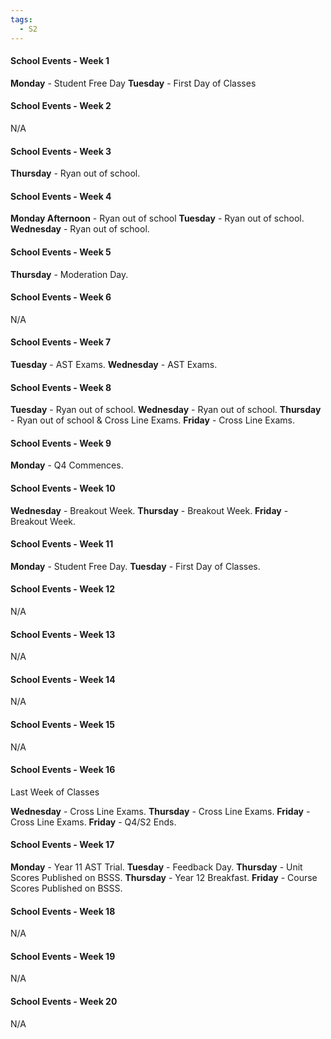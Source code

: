 ```yaml
---
tags:
  - S2
---
```

#### School Events - Week 1
**Monday** - Student Free Day
**Tuesday** - First Day of Classes

#### School Events - Week 2

N/A

#### School Events - Week 3
**Thursday** - Ryan out of school.

#### School Events - Week 4
**Monday Afternoon** - Ryan out of school 
**Tuesday** - Ryan out of school.
**Wednesday** - Ryan out of school.

#### School Events - Week 5
**Thursday** - Moderation Day.

#### School Events - Week 6
N/A

#### School Events - Week 7
**Tuesday** - AST Exams.
**Wednesday** - AST Exams.

#### School Events - Week 8
**Tuesday** - Ryan out of school.
**Wednesday** - Ryan out of school.
**Thursday** - Ryan out of school & Cross Line Exams.
**Friday** - Cross Line Exams.

#### School Events - Week 9
**Monday** - Q4 Commences.

#### School Events - Week 10

**Wednesday** - Breakout Week.
**Thursday** - Breakout Week.
**Friday** - Breakout Week.

#### School Events - Week 11
**Monday** - Student Free Day.
**Tuesday** - First Day of Classes.

#### School Events - Week 12
N/A

#### School Events - Week 13
N/A

#### School Events - Week 14
N/A

#### School Events - Week 15
N/A

#### School Events - Week 16
Last Week of Classes

**Wednesday** - Cross Line Exams.
**Thursday** - Cross Line Exams.
**Friday** - Cross Line Exams.
**Friday** - Q4/S2 Ends.

#### School Events - Week 17
**Monday** - Year 11 AST Trial.
**Tuesday** - Feedback Day.
**Thursday** - Unit Scores Published on BSSS.
**Thursday** - Year 12 Breakfast.
**Friday** - Course Scores Published on BSSS.

#### School Events - Week 18
N/A

#### School Events - Week 19
N/A

#### School Events - Week 20
N/A
